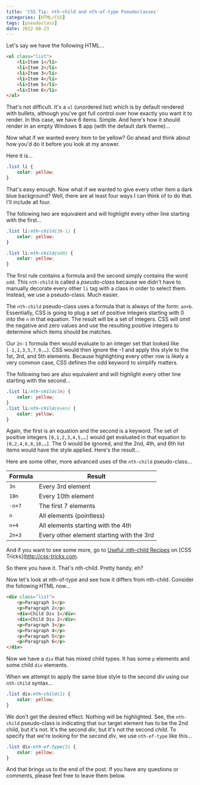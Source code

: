 ```yaml
---
title: 'CSS Tip: nth-child and nth-of-type Pseudoclasses'
categories: [HTML/CSS]
tags: [pseudoclass]
date: 2012-08-23
---
```


Let&#39;s say we have the following HTML…

``` html
<ul class="list">
    <li>Item 1</li>
    <li>Item 2</li>
    <li>Item 3</li>
    <li>Item 4</li>
    <li>Item 5</li>
    <li>Item 6</li>
</ul>
```

That&#39;s not difficult. It&#39;s a `ul` (unordered list) which is by default rendered with bullets, although you&#39;ve got full control over how exactly you want it to render. In this case, we have 6 items. Simple. And here&#39;s how it should render in an empty Windows 8 app (with the default dark theme)…

Now what if we wanted every item to be yellow? Go ahead and think about how you&#39;d do it before you look at my answer.

Here it is…

``` css
.list li {
    color: yellow;
}
```

That&#39;s easy enough. Now what if we wanted to give every other item a dark blue background? Well, there are at least four ways I can think of to do that. I&#39;ll include all four.

The following two are equivalent and will highlight every other line starting with the first…

``` css
.list li:nth-child(2n-1) {
    color: yellow;
}

.list li:nth-child(odd) {
    color: yellow;
}
```

The first rule contains a formula and the second simply contains the word `odd`. This `nth-child` is called a _pseudo-class_ because we didn&#39;t have to manually decorate every other `li` tag with a class in order to select them. Instead, we use a pseudo-class. Much easier.

The `nth-child` pseudo-class uses a formula that is always of the form: `an+b`. Essentially, CSS is going to plug a set of positive integers starting with 0 into the `n` in that equation. The result will be a set of integers. CSS will omit the negative and zero values and use the resulting positive integers to determine which items should be matches.

Our `2n-1` formula then would evaluate to an integer set that looked like `[-1,1,3,5,7,9,…]`. CSS would then ignore the -1 and apply this style to the 1st, 3rd, and 5th elements. Because highlighting every other row is likely a very common case, CSS defines the odd keyword to simplify matters.

The following two are also equivalent and will highlight every other line starting with the second…

``` css
.list li:nth-child(2n) {
    color: yellow;
}
.list li:nth-child(even) {
    color: yellow;
}
```

Again, the first is an equation and the second is a keyword. The set of positive integers `[0,1,2,3,4,5,…]` would get evaluated in that equation to `[0,2,4,6,8,10,…]`. The 0 would be ignored, and the 2nd, 4th, and 6th list items would have the style applied. Here&#39;s the result…

Here are some other, more advanced uses of the `nth-child` pseudo-class…

Formula | Result
---     | ---
`3n`    | Every 3rd element
`10n`   | Every 10th element
`-n+7`  | The first 7 elements
`n`     | All elements (pointless)
`n+4`   | All elements starting with the 4th
`2n+3`  | Every other element starting with the 3rd

And if you want to see some more, go to [Useful :nth-child Recipes](https://www.google.com/url?q=https://css-tricks.com/useful-nth-child-recipies/&sa=U&ved=0ahUKEwiuqZPB_vLQAhVQwGMKHTf_AM0QFggFMAA&client=internal-uds-cse&usg=AFQjCNEV-cas1Btuoh8_rbK1SS7UOupbYA) on [CSS Tricks](http://css-tricks.com.

So there you have it. That&#39;s nth-child. Pretty handy, eh?

Now let&#39;s look at nth-of-type and see how it differs from nth-child. Consider the following HTML now…

``` html
<div class="list">
    <p>Paragraph 1</p>
    <p>Paragraph 2</p>
    <div>Child Div 1</div>
    <div>Child Div 2</div>
    <p>Paragraph 3</p>
    <p>Paragraph 4</p>
    <p>Paragraph 5</p>
    <p>Paragraph 6</p>
</div>
```

Now we have a `div` that has mixed child types. It has some `p` elements and some child `div` elements.

When we attempt to apply the same blue style to the second div using our `nth-child` syntax…

``` css
.list div:nth-child(2) {
    color: yellow;
}
```

We don&#39;t get the desired effect. Nothing will be highlighted. See, the `nth-child` pseudo-class is indicating that our target element has to be the 2nd child, but it&#39;s not. It&#39;s the second _div_, but it&#39;s not the second _child_. To specify that we&#39;re looking for the second _div_, we use `nth-of-type` like this…

``` css
.list div:nth-of-type(2) {
    color: yellow;
}
```

And that brings us to the end of the post. If you have any questions or comments, please feel free to leave them below.